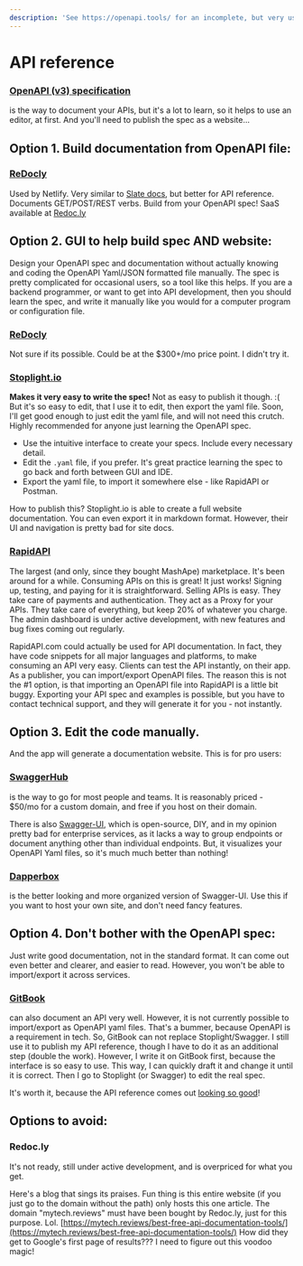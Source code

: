 ```yaml
---
description: 'See https://openapi.tools/ for an incomplete, but very useful list of tools!'
---
```


# API reference

### [OpenAPI \(v3\) specification](https://swagger.io/specification/) 

is the way to document your APIs, but it's a lot to learn, so it helps to use an editor, at first. And you'll need to publish the spec as a website...

## Option 1. Build documentation from OpenAPI file:

### [ReDocly](https://github.com/Redocly/redoc)

Used by Netlify. Very similar to [Slate docs](website-from-files.md), but better for API reference. Documents GET/POST/REST verbs. Build from your OpenAPI spec! SaaS available at [Redoc.ly](https://Redoc.ly) 

## Option 2. GUI to help build spec AND website:

Design your OpenAPI spec and documentation without actually knowing and coding the OpenAPI Yaml/JSON formatted file manually. The spec is pretty complicated for occasional users, so a tool like this helps. If you are a backend programmer, or want to get into API development, then you should learn the spec, and write it manually like you would for a computer program or configuration file.

### [ReDocly](https://ReDoc.ly)

Not sure if its possible. Could be at the $300+/mo price point. I didn't try it.

### [Stoplight.io](https://stoplight.io) 

**Makes it very easy to write the spec!** Not as easy to publish it though. :\( But it's so easy to edit, that I use it to edit, then export the yaml file. Soon, I'll get good enough to just edit the yaml file, and will not need this crutch. Highly recommended for anyone just learning the OpenAPI spec.

* Use the intuitive interface to create your specs. Include every necessary detail.
* Edit the `.yaml` file, if you prefer. It's great practice learning the spec to go back and forth between GUI and IDE.
* Export the yaml file, to import it somewhere else - like RapidAPI or Postman.

How to publish this? Stoplight.io is able to create a full website documentation. You can even export it in markdown format. However, their UI and navigation is pretty bad for site docs.

### [RapidAPI](https://rapidapi.com)

The largest \(and only, since they bought MashApe\) marketplace. It's been around for a while. Consuming APIs on this is great! It just works! Signing up, testing, and paying for it is straightforward. Selling APIs is easy. They take care of payments and authentication. They act as a Proxy for your APIs. They take care of everything, but keep 20% of whatever you charge. The admin dashboard is under active development, with new features and bug fixes coming out regularly.

RapidAPI.com could actually be used for API documentation. In fact, they have code snippets for all major languages and platforms, to make consuming an API very easy. Clients can test the API instantly, on their app. As a publisher, you can import/export OpenAPI files. The reason this is not the \#1 option, is that importing an OpenAPI file into RapidAPI is a little bit buggy. Exporting your API spec and examples is possible, but you have to contact technical support, and they will generate it for you - not instantly.

## Option 3. Edit the code manually.

And the app will generate a documentation website. This is for pro users:

### [SwaggerHub](https://swagger.io/tools/swaggerhub/)

is the way to go for most people and teams. It is reasonably priced - $50/mo for a custom domain, and free if you host on their domain. 

There is also [Swagger-UI](https://swagger.io/tools/swagger-ui/), which is open-source, DIY, and in my opinion pretty bad for enterprise services, as it lacks a way to group endpoints or document anything other than individual endpoints. But, it visualizes your OpenAPI Yaml files, so it's much much better than nothing!

### [Dapperbox](http://dapperdox.io/)

is the better looking and more organized version of Swagger-UI. Use this if you want to host your own site, and don't need fancy features.

## Option 4. Don't bother with the OpenAPI spec:

Just write good documentation, not in the standard format. It can come out even better and clearer, and easier to read. However, you won't be able to import/export it across services.

### [GitBook](https://gitbook.com) 

can also document an API very well. However, it is not currently possible to import/export as OpenAPI yaml files. That's a bummer, because OpenAPI is a requirement in tech. So, GitBook can not replace Stoplight/Swagger. I still use it to publish my API reference, though I have to do it as an additional step \(double the work\). However, I write it on GitBook first, because the interface is so easy to use. This way, I can quickly draft it and change it until it is correct. Then I go to Stoplight \(or Swagger\) to edit the real spec.

It's worth it, because the API reference comes out [looking so good](https://nlp.studio/documentation)!

## **Options to** avoid:

### Redoc.ly

It's not ready, still under active development, and is overpriced for what you get.

Here's a blog that sings its praises. Fun thing is this entire website \(if you just go to the domain without the path\) only hosts this one article. The domain "mytech.reviews" must have been bought by Redoc.ly, just for this purpose. Lol. [https://mytech.reviews/best-free-api-documentation-tools/](https://mytech.reviews/best-free-api-documentation-tools/) How did they get to Google's first page of results??? I need to figure out this voodoo magic!

